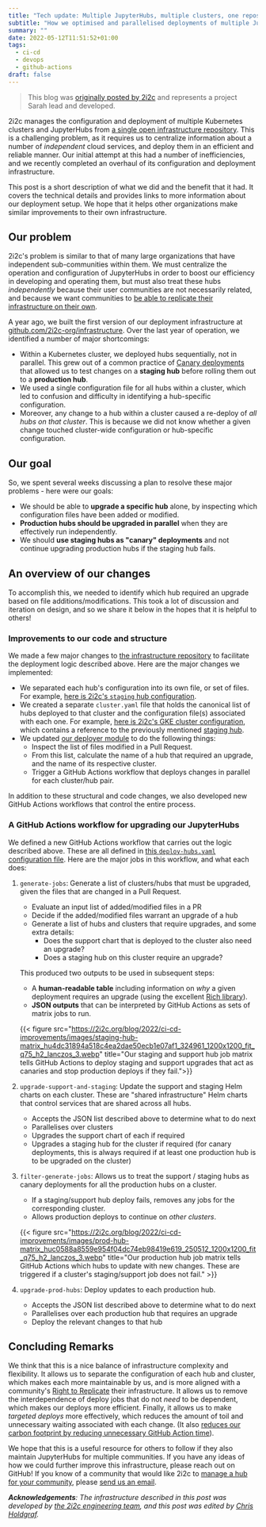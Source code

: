 ```yaml
---
title: "Tech update: Multiple JupyterHubs, multiple clusters, one repository."
subtitle: "How we optimised and parallelised deployments of multiple JupyterHubs across multiple clusters in GitHub."
summary: ""
date: 2022-05-12T11:51:52+01:00
tags:
  - ci-cd
  - devops
  - github-actions
draft: false
---
```


> This blog was [originally posted by 2i2c](https://2i2c.org/blog/2022/ci-cd-improvements/) and represents a project Sarah lead and developed.

2i2c manages the configuration and deployment of multiple Kubernetes clusters and JupyterHubs from [a single open infrastructure repository](https://github.com/2i2c-org/infrastructure).
This is a challenging problem, as it requires us to centralize information about a number of _independent_ cloud services, and deploy them in an efficient and reliable manner.
Our initial attempt at this had a number of inefficiencies, and we recently completed an overhaul of its configuration and deployment infrastructure.

This post is a short description of what we did and the benefit that it had.
It covers the technical details and provides links to more information about our deployment setup.
We hope that it helps other organizations make similar improvements to their own infrastructure.

## Our problem

2i2c's problem is similar to that of many large organizations that have independent sub-communities within them.
We must centralize the operation and configuration of JupyterHubs in order to boost our efficiency in developing and operating them, but must also treat these hubs _independently_ because their user communities are not necessarily related, and because we want communities to [be able to replicate their infrastructure on their own](https://2i2c.org/right-to-replicate).

A year ago, we built the first version of our deployment infrastructure at [github.com/2i2c-org/infrastructure](https://github.com/2i2c-org/infrastructure).
Over the last year of operation, we identified a number of major shortcomings:

- Within a Kubernetes cluster, we deployed hubs sequentially, not in parallel. This grew out of a common practice of [Canary deployments](https://sre.google/workbook/canarying-releases/) that allowed us to test changes on a **staging hub** before rolling them out to a **production hub**.
- We used a single configuration file for all hubs within a cluster, which led to confusion and difficulty in identifying a hub-specific configuration.
- Moreover, any change to a hub within a cluster caused a re-deploy of _all hubs on that cluster_. This is because we did not know whether a given change touched cluster-wide configuration or hub-specific configuration.

## Our goal

So, we spent several weeks discussing a plan to resolve these major problems - here were our goals:

- We should be able to **upgrade a specific hub** alone, by inspecting which configuration files have been added or modified.
- **Production hubs should be upgraded in parallel** when they are effectively run independently.
- We should **use staging hubs as "canary" deployments** and not continue upgrading production hubs if the staging hub fails.

## An overview of our changes

To accomplish this, we needed to identify which hub required an upgrade based on file additions/modifications.
This took a lot of discussion and iteration on design, and so we share it below in the hopes that it is helpful to others!

### Improvements to our code and structure

We made a few major changes to [the infrastructure repository](https://github.com/2i2c-org/infrastructure) to facilitate the deployment logic described above.
Here are the major changes we implemented:

- We separated each hub's configuration into its own file, or set of files. For example, [here is 2i2c's `staging` hub configuration](https://github.com/2i2c-org/infrastructure/blob/master/config/clusters/2i2c/staging.values.yaml).
- We created a separate `cluster.yaml` file that holds the canonical list of hubs deployed to that cluster and the configuration file(s) associated with each one. For example, [here is 2i2c's GKE cluster configuration](https://github.com/2i2c-org/infrastructure/blob/master/config/clusters/2i2c/cluster.yaml), which contains a reference to the previously mentioned [staging hub](https://github.com/2i2c-org/infrastructure/blob/master/config/clusters/2i2c/cluster.yaml#L14-L26).
- We updated [our deployer module](https://github.com/2i2c-org/infrastructure/tree/master/deployer) to do the following things:
  - Inspect the list of files modified in a Pull Request.
  - From this list, calculate the name of a hub that required an upgrade, and the name of its respective cluster.
  - Trigger a GitHub Actions workflow that deploys changes in parallel for each cluster/hub pair.

In addition to these structural and code changes, we also developed new GitHub Actions workflows that control the entire process.

### A GitHub Actions workflow for upgrading our JupyterHubs

We defined a new GitHub Actions workflow that carries out the logic described above.
These are all defined in [this `deploy-hubs.yaml` configuration file](https://github.com/2i2c-org/infrastructure/blob/master/.github/workflows/deploy-hubs.yaml).
Here are the major jobs in this workflow, and what each does:

1. `generate-jobs`: Generate a list of clusters/hubs that must be upgraded, given the files that are changed in a Pull Request.
   - Evaluate an input list of added/modified files in a PR
   - Decide if the added/modified files warrant an upgrade of a hub
   - Generate a list of hubs and clusters that require upgrades, and some extra details:
     - Does the support chart that is deployed to the cluster also need an upgrade?
     - Does a staging hub on this cluster require an upgrade?

   This produced two outputs to be used in subsequent steps:

   - A **human-readable table** including information on _why_ a given deployment requires an upgrade (using the excellent [Rich library](https://github.com/Textualize/rich)).
   - **JSON outputs** that can be interpreted by GitHub Actions as sets of matrix jobs to run.

   {{< figure src="https://2i2c.org/blog/2022/ci-cd-improvements/images/staging-hub-matrix_hu4dc31894a518c4ea2dae50ecb1e07af1_324961_1200x1200_fit_q75_h2_lanczos_3.webp" title="Our staging and support hub job matrix tells GitHub Actions to deploy staging and support upgrades that act as canaries and stop production deploys if they fail.">}}
2. `upgrade-support-and-staging`: Update the support and staging Helm charts on each cluster. These are "shared infrastructure" Helm charts that control services that are shared across all hubs.
   - Accepts the JSON list described above to determine what to do next
   - Parallelises over clusters
   - Upgrades the support chart of each if required
   - Upgrades a staging hub for the cluster if required (for canary deployments, this is always required if at least one production hub is to be upgraded on the cluster)

3. `filter-generate-jobs`: Allows us to treat the support / staging hubs as canary deployments for all the production hubs on a cluster.
   - If a staging/support hub deploy fails, removes any jobs for the corresponding cluster.
   - Allows production deploys to continue on _other clusters_.

   {{< figure src="https://2i2c.org/blog/2022/ci-cd-improvements/images/prod-hub-matrix_huc0588a8559e954f04dc74eb98419e619_250512_1200x1200_fit_q75_h2_lanczos_3.webp" title="Our production hub job matrix tells GitHub Actions which hubs to update with new changes. These are triggered if a cluster's staging/support job does not fail." >}}

4. `upgrade-prod-hubs`: Deploy updates to each production hub.
   - Accepts the JSON list described above to determine what to do next
   - Parallelises over each production hub that requires an upgrade
   - Deploy the relevant changes to that hub

## Concluding Remarks

We think that this is a nice balance of infrastructure complexity and flexibility.
It allows us to separate the configuration of each hub and cluster, which makes each more maintainable by us, and is more aligned with a community's [Right to Replicate](https://2i2c.org/right-to-replicate) their infrastructure.
It allows us to remove the interdependence of deploy jobs that do not _need_ to be dependent, which makes our deploys more efficient.
Finally, it allows us to make _targeted deploys_ more effectively, which reduces the amount of toil and unnecessary waiting associated with each change. (It also [reduces our carbon footprint by reducing unnecessary GitHub Action time](https://github.blog/2021-04-22-environmental-sustainability-github/)).

We hope that this is a useful resource for others to follow if they also maintain JupyterHubs for multiple communities.
If you have any ideas of how we could further improve this infrastructure, please reach out on GitHub!
If you know of a community that would like 2i2c to [manage a hub for your community](https://2i2c.org/service/), please [send us an email](mailto:hello@2i2c.org).

_**Acknowledgements**: The infrastructure described in this post was developed by [the 2i2c engineering team](https://2i2c.org/team), and this post was edited by [Chris Holdgraf](https://2i2c.org/author/chris-holdgraf)._
